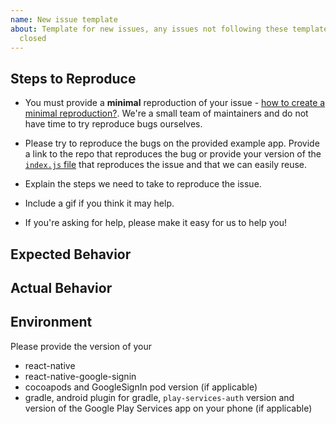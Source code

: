 ```yaml
---
name: New issue template
about: Template for new issues, any issues not following these templates will be automatically
  closed
---
```


<!--
Please make sure you have searched previous issues before opening a new issue.
-->

<!-- Describe your issue in detail. -->

## Steps to Reproduce

- You must provide a **minimal** reproduction of your issue - [how to create a minimal reproduction?](https://stackoverflow.com/help/mcve). We're a small team of maintainers and do not have time to try reproduce bugs ourselves.

- Please try to reproduce the bugs on the provided example app. Provide a link to the repo that reproduces the bug or provide your version of the [`index.js` file](https://github.com/react-native-community/react-native-google-signin/blob/master/example/index.js) that reproduces the issue and that we can easily reuse.

- Explain the steps we need to take to reproduce the issue.

- Include a gif if you think it may help.

- If you're asking for help, please make it easy for us to help you!

## Expected Behavior

<!-- Write what you thought would happen. -->

## Actual Behavior

<!-- Write what happened. Include a gif if needed. If this is a regression, let us know. -->

## Environment

Please provide the version of your

- react-native
- react-native-google-signin
- cocoapods and GoogleSignIn pod version (if applicable)
- gradle, android plugin for gradle, `play-services-auth` version and version of the Google Play Services app on your phone (if applicable)
